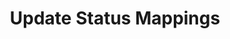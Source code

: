 ---
title: Update Status Mappings
excerpt: Lets you update mappings between the predefined and the user-defined statuses.
api:
  file: customer-v11.json
  operationId: update-status-mappings
deprecated: false
hidden: false
metadata:
  title: ''
  description: ''
  robots: index
next:
  description: ''
---